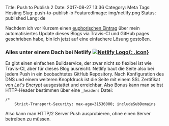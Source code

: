Title: Push to Publish 2
Date: 2017-08-27 13:36
Category: Meta
Tags: Hosting
Slug: push-to-publish-b
FeaturedImage: img/netlify.png
Status: published
Lang: de

Nachdem ich vor Kurzem einen [euphorischen Eintrag]({filename}/push-to-publish.md)
über mein automatisiertes Update dieses Blogs via Travis-CI und GitHub pages
geschrieben habe, bin ich jetzt auf eine einfachere Lösung gestoßen.

### Alles unter einem Dach bei Netlify [![Netlify Logo]({filename}/img/netlify.png){: .icon}](https://www.netlify.com/)

Es gibt einen einfachen Buildservice, der zwar nicht so flexibel ist wie
Travis-CI, aber für dieses Blog ausreicht. Netlify baut die Seite also bei
jedem Push in ein beobachtetes GitHub Repository. Nach Konfiguration des DNS
und einem weiteren Knopfdruck ist die Seite mit einem SSL Zertifikat von
*Let's Encrypt* ausgestattet und erreichbar.
Also Bonus kann man selbst HTTP-Header bestimmen über eine `_headers` Datei:

```
/*
    Strict-Transport-Security: max-age=31536000; includeSubDomains
```

Also kann man HTTP/2 Server Push ausprobieren, ohne einen Server betreiben zu
müssen.
